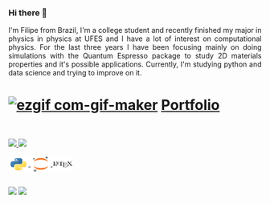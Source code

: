 ### Hi there 👋
<div align="justify">
<p>I'm Filipe from Brazil, I'm a college student and  recently finished my major in physics in physics at UFES and I have a lot of interest on computational physics. For the last three years I have been focusing mainly on doing simulations with the  Quantum Espresso package to study 2D materials properties and it's possible applications. Currently, I'm studying python and data science and trying to improve on it.</center></p>
</div>

# [![ezgif com-gif-maker](https://user-images.githubusercontent.com/69605680/161603933-251e088f-3b8f-4ca1-91a5-d9d5fe15061e.gif)](https://github.com/lipetik/portfolio) [Portfolio](https://github.com/lipetik/portfolio) 
 
 <p></p>
    <br>
<p></p> 
  
<div align="left">
  <a href="https://github.com/lipetik">
  <img height="170em" src="https://github-readme-stats.vercel.app/api?username=lipetik&show_icons=true&theme=dark&include_all_commits=true&count_private=true"/>
  <img height="170em" src="https://github-readme-stats.vercel.app/api/top-langs/?username=lipetik&layout=compact&langs_count=7&theme=dark"/>
</div>
</div>
<div style="display: inline_block"><br>
  <img align="center" alt="Python" height="30" width="40" src="https://raw.githubusercontent.com/devicons/devicon/master/icons/python/python-original.svg">
  <img align="center" alt="Jupyter" height="30" width="40" src="https://github.com/devicons/devicon/blob/1119b9f84c0290e0f0b38982099a2bd027a48bf1/icons/jupyter/jupyter-original.svg">
  <img align="center" alt="Latex" height="30" width="40" src="https://github.com/devicons/devicon/blob/1119b9f84c0290e0f0b38982099a2bd027a48bf1/icons/latex/latex-original.svg">
</div>

##


<div> 
  <a href = "mailto:filipecalau@gmail.com"><img src="https://img.shields.io/badge/-Gmail-%23333?style=for-the-badge&logo=gmail&logoColor=white" target="_blank"></a>
  <a href="https://www.linkedin.com/in/filipe-gon%C3%A7alves-jacinto/" target="_blank"><img src="https://img.shields.io/badge/-LinkedIn-%230077B5?style=for-the-badge&logo=linkedin&logoColor=white" target="_blank"></a> 
  

</div>


<!--
**lipetik/lipetik** is a ✨ _special_ ✨ repository because its `README.md` (this file) appears on your GitHub profile.
<img src="https://user-images.githubusercontent.com/69605680/161610588-821c8251-0ce4-4479-ad55-63a6a4830717.png" width="1100" height="45">
Here are some ideas to get you started:

<a href="https://github.com/lipetik/portfolio" title="Portifolo">

# ![ezgif com-gif-maker](https://user-images.githubusercontent.com/69605680/161603933-251e088f-3b8f-4ca1-91a5-d9d5fe15061e.gif) [Portfolio](https://github.com/lipetik/portfolio) 

<div align="left">
<a href="https://github.com/lipetik/portfolio">
<h1> <a href="https://github.com/lipetik/portfolio"> <img align="left" img src="https://user-images.githubusercontent.com/69605680/161603933-251e088f-3b8f-4ca1-91a5-d9d5fe15061e.gif" alt=lighbulb width="70" height="70"> Portfolio </h1> </a>
</div> 


<div align="left">
<a href="https://github.com/lipetik/portfolio">
<img align="left" img src="https://user-images.githubusercontent.com/69605680/161603933-251e088f-3b8f-4ca1-91a5-d9d5fe15061e.gif" alt=lighbulb width="70" height="70"> 
<h1> <a href="https://github.com/lipetik/portfolio"> Portfolio </h1> </a>
</div> 

- 🔭 I’m currently working on ...
- 🌱 I’m currently learning ...
- 👯 I’m looking to collaborate on ...
- 🤔 I’m looking for help with ...
- 💬 Ask me about ...
- 📫 How to reach me: ...
- 😄 Pronouns: ...
- ⚡ Fun fact: ...
-->
